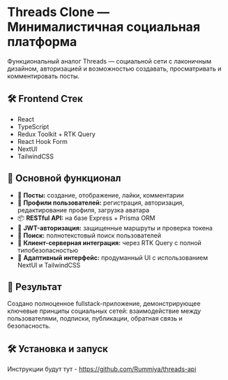 # Threads Clone — Минималистичная социальная платформа

Функциональный аналог Threads — социальной сети с лаконичным дизайном, авторизацией и возможностью создавать, просматривать и комментировать посты.

## 🛠️ Frontend Стек 

- React
- TypeScript
- Redux Toolkit + RTK Query
- React Hook Form
- NextUI
- TailwindCSS

## 🔧 Основной функционал

- 📄 **Посты:** создание, отображение, лайки, комментарии
- 👤 **Профили пользователей:** регистрация, авторизация, редактирование профиля, загрузка аватара
- 📦 **RESTful API:** на базе Express + Prisma ORM
- 🔐 **JWT-авторизация:** защищенные маршруты и проверка токена
- 🔎 **Поиск:** полнотекстовый поиск пользователей
- 🔗 **Клиент-серверная интеграция:** через RTK Query с полной типобезопасностью
- 📱 **Адаптивный интерфейс:** продуманный UI с использованием NextUI и TailwindCSS

## 🎯 Результат

Создано полноценное fullstack-приложение, демонстрирующее ключевые принципы социальных сетей: взаимодействие между пользователями, подписки, публикации, обратная связь и безопасность.

## 🛠 Установка и запуск

Инструкции будут тут - https://github.com/Rummiya/threads-api



